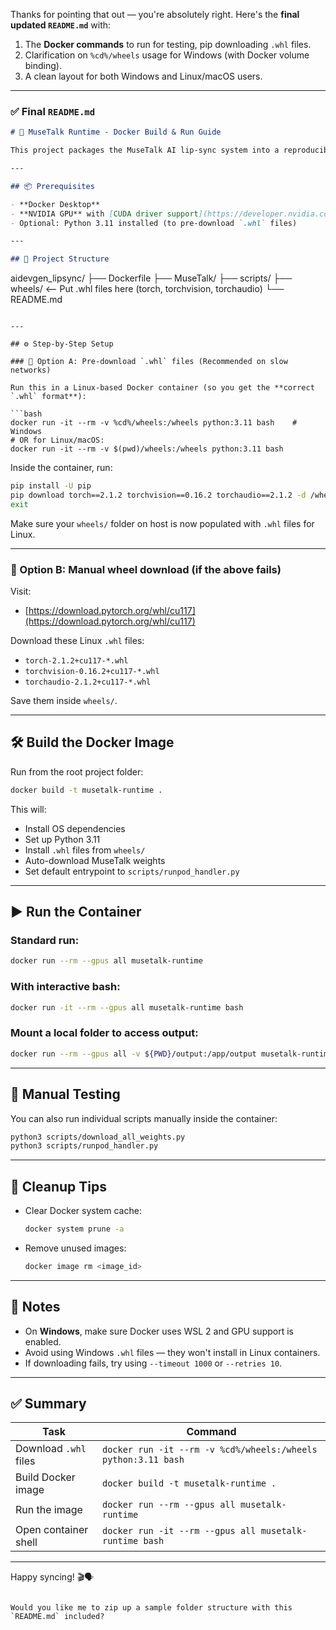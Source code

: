 Thanks for pointing that out — you're absolutely right. Here's the **final updated `README.md`** with:

1. The **Docker commands** to run for testing, pip downloading `.whl` files.
2. Clarification on `%cd%/wheels` usage for Windows (with Docker volume binding).
3. A clean layout for both Windows and Linux/macOS users.

---

### ✅ Final `README.md`

```markdown
# 🧠 MuseTalk Runtime - Docker Build & Run Guide

This project packages the MuseTalk AI lip-sync system into a reproducible Docker image using CUDA 11.7, PyTorch 2.1.2, and Python 3.11. It avoids live downloads during image build by prefetching `.whl` dependencies.

---

## 📦 Prerequisites

- **Docker Desktop**
- **NVIDIA GPU** with [CUDA driver support](https://developer.nvidia.com/cuda-gpus)
- Optional: Python 3.11 installed (to pre-download `.whl` files)

---

## 📁 Project Structure

```

aidevgen\_lipsync/
├── Dockerfile
├── MuseTalk/
├── scripts/
├── wheels/           <-- Put .whl files here (torch, torchvision, torchaudio)
└── README.md

````

---

## ⚙️ Step-by-Step Setup

### 🔹 Option A: Pre-download `.whl` files (Recommended on slow networks)

Run this in a Linux-based Docker container (so you get the **correct `.whl` format**):

```bash
docker run -it --rm -v %cd%/wheels:/wheels python:3.11 bash    # Windows
# OR for Linux/macOS:
docker run -it --rm -v $(pwd)/wheels:/wheels python:3.11 bash
````

Inside the container, run:

```bash
pip install -U pip
pip download torch==2.1.2 torchvision==0.16.2 torchaudio==2.1.2 -d /wheels --extra-index-url https://download.pytorch.org/whl/cu117
exit
```

Make sure your `wheels/` folder on host is now populated with `.whl` files for Linux.

---

### 🔹 Option B: Manual wheel download (if the above fails)

Visit:

* [https://download.pytorch.org/whl/cu117](https://download.pytorch.org/whl/cu117)

Download these Linux `.whl` files:

* `torch-2.1.2+cu117-*.whl`
* `torchvision-0.16.2+cu117-*.whl`
* `torchaudio-2.1.2+cu117-*.whl`

Save them inside `wheels/`.

---

## 🛠️ Build the Docker Image

Run from the root project folder:

```bash
docker build -t musetalk-runtime .
```

This will:

* Install OS dependencies
* Set up Python 3.11
* Install `.whl` files from `wheels/`
* Auto-download MuseTalk weights
* Set default entrypoint to `scripts/runpod_handler.py`

---

## ▶️ Run the Container

### Standard run:

```bash
docker run --rm --gpus all musetalk-runtime
```

### With interactive bash:

```bash
docker run -it --rm --gpus all musetalk-runtime bash
```

### Mount a local folder to access output:

```bash
docker run --rm --gpus all -v ${PWD}/output:/app/output musetalk-runtime
```

---

## 🧪 Manual Testing

You can also run individual scripts manually inside the container:

```bash
python3 scripts/download_all_weights.py
python3 scripts/runpod_handler.py
```

---

## 🧹 Cleanup Tips

* Clear Docker system cache:

  ```bash
  docker system prune -a
  ```

* Remove unused images:

  ```bash
  docker image rm <image_id>
  ```

---

## 📌 Notes

* On **Windows**, make sure Docker uses WSL 2 and GPU support is enabled.
* Avoid using Windows `.whl` files — they won't install in Linux containers.
* If downloading fails, try using `--timeout 1000` or `--retries 10`.

---

## ✅ Summary

| Task                  | Command                                                       |
| --------------------- | ------------------------------------------------------------- |
| Download `.whl` files | `docker run -it --rm -v %cd%/wheels:/wheels python:3.11 bash` |
| Build Docker image    | `docker build -t musetalk-runtime .`                          |
| Run the image         | `docker run --rm --gpus all musetalk-runtime`                 |
| Open container shell  | `docker run -it --rm --gpus all musetalk-runtime bash`        |

---

Happy syncing! 🎬🗣️

```

Would you like me to zip up a sample folder structure with this `README.md` included?
```
